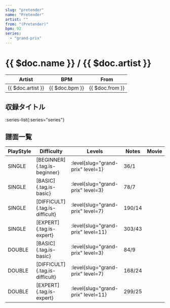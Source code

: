 ```yaml
---
slug: "pretender"
name: "Pretender"
artist: ""
from: "(Pretender)"
bpm: 92
series:
  - "grand-prix"
---
```


# {{ $doc.name }} / {{ $doc.artist }}

|Artist|BPM|From|
|------|---|----|
|{{ $doc.artist }}|{{ $doc.bpm }}|{{ $doc.from }}|

## 収録タイトル

:series-list{:series="series"}

## 譜面一覧

|PlayStyle|Difficulty|Levels|Notes|Movie|
|---------|----------|------|-----|-----|
|SINGLE|[BEGINNER]{.tag.is-beginner}|<div class="field is-grouped is-grouped-multiline"> :level{slug="grand-prix" level=1}</div>|36/1||
|SINGLE|[BASIC]{.tag.is-basic}|<div class="field is-grouped is-grouped-multiline"> :level{slug="grand-prix" level=3}</div>|78/7||
|SINGLE|[DIFFICULT]{.tag.is-difficult}|<div class="field is-grouped is-grouped-multiline"> :level{slug="grand-prix" level=7}</div>|190/14||
|SINGLE|[EXPERT]{.tag.is-expert}|<div class="field is-grouped is-grouped-multiline"> :level{slug="grand-prix" level=11}</div>|303/43||
|DOUBLE|[BASIC]{.tag.is-basic}|<div class="field is-grouped is-grouped-multiline"> :level{slug="grand-prix" level=3}</div>|84/9||
|DOUBLE|[DIFFICULT]{.tag.is-difficult}|<div class="field is-grouped is-grouped-multiline"> :level{slug="grand-prix" level=7}</div>|168/24||
|DOUBLE|[EXPERT]{.tag.is-expert}|<div class="field is-grouped is-grouped-multiline"> :level{slug="grand-prix" level=11}</div>|299/25||
